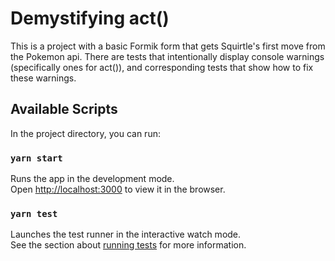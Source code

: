 # Demystifying act()

This is a project with a basic Formik form that gets Squirtle's first move from the Pokemon api. There are tests that intentionally display console warnings (specifically ones for act()), and corresponding tests that show how to fix these warnings.

## Available Scripts

In the project directory, you can run:

### `yarn start`

Runs the app in the development mode.\
Open [http://localhost:3000](http://localhost:3000) to view it in the browser.

### `yarn test`

Launches the test runner in the interactive watch mode.\
See the section about [running tests](https://facebook.github.io/create-react-app/docs/running-tests) for more information.
